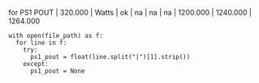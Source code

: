 for PS1 POUT         | 320.000    | Watts      | ok    | na        | na        | na        | 1200.000  | 1240.000  | 1264.000  
```
with open(file_path) as f:
  for line in f:
    try:
      ps1_pout = float(line.split("|")[1].strip())
    except:
      ps1_pout = None
```

